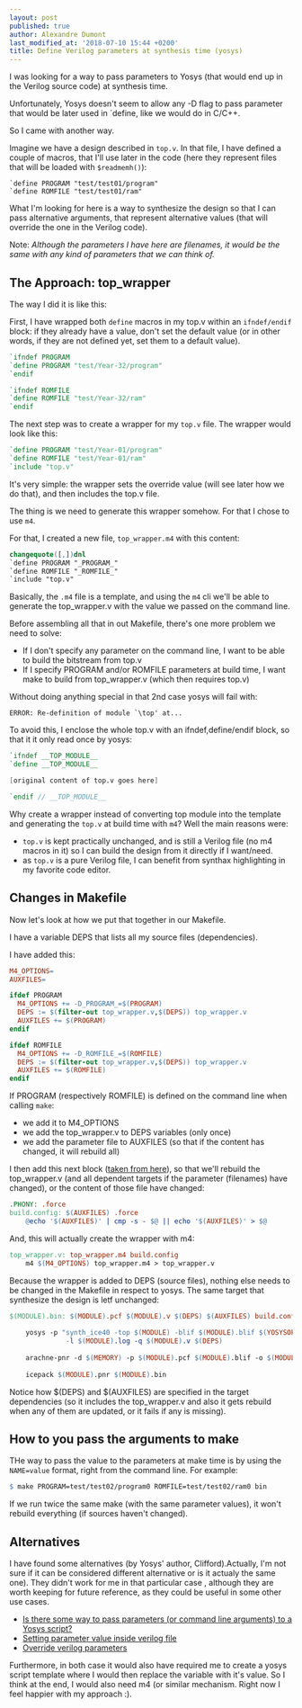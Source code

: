 ```yaml
---
layout: post
published: true
author: Alexandre Dumont
last_modified_at: '2018-07-10 15:44 +0200'
title: Define Verilog parameters at synthesis time (yosys)
---
```

I was looking for a way to pass parameters to Yosys (that would end up in the Verilog source code) at synthesis time.

Unfortunately, Yosys doesn't seem to allow any -D flag to pass parameter that would be later used in `define, like we would do in C/C++.

So I came with another way.

Imagine we have a design described in `top.v`. In that file, I have defined a couple of macros, that I'll use later in the code (here they represent files that will be loaded with `$readmemh()`):

```nosynthax
`define PROGRAM "test/test01/program"
`define ROMFILE "test/test01/ram"
```

What I'm looking for here is a way to synthesize the design so that I can pass alternative arguments, that represent alternative values (that will override the one in the Verilog code).

Note: *Although the parameters I have here are filenames, it would be the same with any kind of parameters that we can think of.*

## The Approach: top_wrapper

The way I did it is like this:

First, I have wrapped both `define` macros in my top.v within an `ifndef/endif` block: if they already have a value, don't set the default value (or in other words, if they are not defined yet, set them to a default value).

```verilog
`ifndef PROGRAM
`define PROGRAM "test/Year-32/program"
`endif

`ifndef ROMFILE
`define ROMFILE "test/Year-32/ram"
`endif
```

The next step was to create a wrapper for my `top.v` file. The wrapper would look like this:

```verilog
`define PROGRAM "test/Year-01/program"
`define ROMFILE "test/Year-01/ram"
`include "top.v"
```

It's very simple: the wrapper sets the override value (will see later how we do that), and then includes the top.v file.

The thing is we need to generate this wrapper somehow. For that I chose to use `m4`.

For that, I created a new file, `top_wrapper.m4` with this content:

```m4
changequote([,])dnl
`define PROGRAM "_PROGRAM_"
`define ROMFILE "_ROMFILE_"
`include "top.v"
```

Basically, the `.m4` file is a template, and using the `m4` cli we'll be able to generate the top_wrapper.v with the value we passed on the command line.

Before assembling all that in out Makefile, there's one more problem we need to solve:

- If I don't specify any parameter on the command line, I want to be able to build the bitstream from top.v
- If I specify PROGRAM and/or ROMFILE parameters at build time, I want make to build from top_wrapper.v (which then requires top.v)

Without doing anything special in that 2nd case yosys will fail with:

```
ERROR: Re-definition of module `\top' at...
```

To avoid this, I enclose the whole top.v with an ifndef,define/endif block, so that it it only read once by yosys:

```verilog
`ifndef __TOP_MODULE__
`define __TOP_MODULE__

[original content of top.v goes here]

`endif // __TOP_MODULE__
```

Why create a wrapper instead of converting top module into the template and generating the `top.v` at build time with `m4`? Well the main reasons were:
- `top.v` is kept practically unchanged, and is still a Verilog file (no m4 macros in it) so I can build the design from it directly if I want/need.
- as `top.v` is a pure Verilog file, I can benefit from synthax highlighting in my favorite code editor.

## Changes in Makefile

Now let's look at how we put that together in our Makefile.

I have a variable DEPS that lists all my source files (dependencies).

I have added this:

```makefile
M4_OPTIONS=
AUXFILES=

ifdef PROGRAM
  M4_OPTIONS += -D_PROGRAM_=$(PROGRAM)
  DEPS := $(filter-out top_wrapper.v,$(DEPS)) top_wrapper.v
  AUXFILES += $(PROGRAM)
endif

ifdef ROMFILE
  M4_OPTIONS += -D_ROMFILE_=$(ROMFILE)
  DEPS := $(filter-out top_wrapper.v,$(DEPS)) top_wrapper.v
  AUXFILES += $(ROMFILE)
endif
```

If PROGRAM (respectively ROMFILE) is defined on the command line when calling `make`:
- we add it to M4_OPTIONS
- we add the top_wrapper.v to DEPS variables (only once)
- we add the parameter file to AUXFILES (so that if the content has changed, it will rebuild all)

I then add this next block ([taken from here](https://stackoverflow.com/questions/3236145/force-gnu-make-to-rebuild-objects-affected-by-compiler-definition)), so that we'll rebuild the top_wrapper.v (and all dependent targets if the parameter (filenames) have changed), or the content of those file have changed:

```makefile
.PHONY: .force
build.config: $(AUXFILES) .force
	@echo '$(AUXFILES)' | cmp -s - $@ || echo '$(AUXFILES)' > $@
```

And, this will actually create the wrapper with m4:

```makefile
top_wrapper.v: top_wrapper.m4 build.config
	m4 $(M4_OPTIONS) top_wrapper.m4 > top_wrapper.v
```

Because the wrapper is added to DEPS (source files), nothing else needs to be changed in the Makefile in respect to yosys. The same target that synthesize the design is letf unchanged:

```makefile
$(MODULE).bin: $(MODULE).pcf $(MODULE).v $(DEPS) $(AUXFILES) build.config
	
	yosys -p "synth_ice40 -top $(MODULE) -blif $(MODULE).blif $(YOSYSOPT)" \
              -l $(MODULE).log -q $(MODULE).v $(DEPS)  
	
	arachne-pnr -d $(MEMORY) -p $(MODULE).pcf $(MODULE).blif -o $(MODULE).pnr
	
	icepack $(MODULE).pnr $(MODULE).bin
```

Notice how $(DEPS) and $(AUXFILES) are specified in the target dependencies (so it includes the top_wrapper.v and also it gets rebuild when any of them are updated, or it fails if any is missing).

## How to you pass the arguments to make

THe way to pass the value to the parameters at make time is by using the `NAME=value` format, right from the command line. For example:

```makefile
$ make PROGRAM=test/test02/program0 ROMFILE=test/test02/ram0 bin
```

If we run twice the same make (with the same parameter values), it won't rebuild everything (if sources haven't changed).

## Alternatives

I have found some alternatives (by Yosys' author, Clifford).Actually, I'm not sure if it can be considered different alternative or is it actualy the same one). They didn't work for me in that particular case
, although they are worth keeping for future reference, as they could be useful in some other use cases.

- [Is there some way to pass parameters (or command line arguments) to a Yosys script?](https://stackoverflow.com/questions/44463230/parameters-to-script)
- [Setting parameter value inside verilog file](https://www.reddit.com/r/yosys/comments/2lezwp/setting_parameter_value_inside_verilog_file/)
- [Override verilog parameters](https://github.com/YosysHQ/yosys/issues/132)

Furthermore, in both case it would also have required me to create a yosys script template where I would then replace the variable with it's value. So I think at the end, I would also need m4 (or similar mechanism. Right now I feel happier with my approach :).